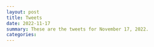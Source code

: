 ```yaml
---
layout: post
title: Tweets
date: 2022-11-17
summary: These are the tweets for November 17, 2022.
categories:
---
```


